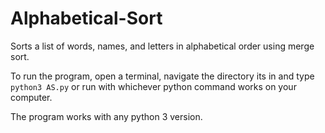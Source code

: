 # Alphabetical-Sort
Sorts a list of words, names, and letters in alphabetical order using merge sort.

To run the program, open a terminal, navigate the directory its in and type `python3 AS.py` or run with whichever python command works on your computer.

The program works with any python 3 version.
